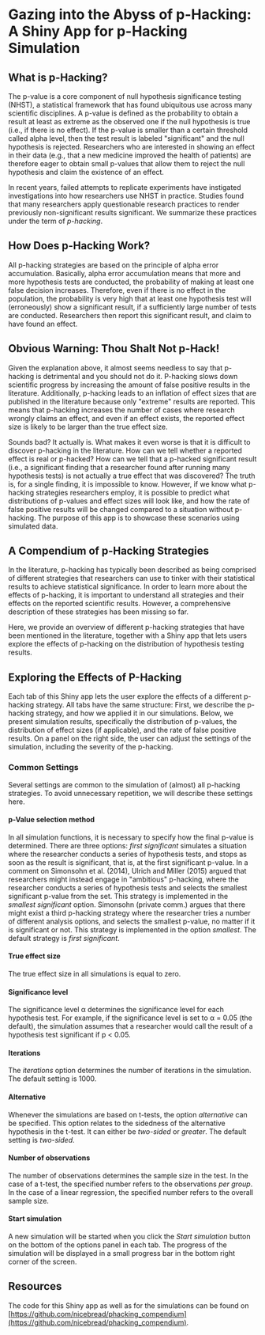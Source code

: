 # Gazing into the Abyss of p-Hacking: A Shiny App for p-Hacking Simulation

## What is p-Hacking?
The p-value is a core component of null hypothesis significance testing (NHST), a statistical framework that has found ubiquitous use across many scientific disciplines. A p-value is defined as the probability to obtain a result at least as extreme as the observed one if the null hypothesis is true (i.e., if there is no effect). If the p-value is smaller than a certain threshold called alpha level, then the test result is labeled "significant" and the null hypothesis is rejected. Researchers who are interested in showing an effect in their data (e.g., that a new medicine improved the health of patients) are therefore eager to obtain small p-values that allow them to reject the null hypothesis and claim the existence of an effect.

In recent years, failed attempts to replicate experiments have instigated investigations into how researchers use NHST in practice. Studies found that many researchers apply questionable research practices to render previously non-significant results significant. We summarize these practices under the term of *p-hacking*.

## How Does p-Hacking Work?
All p-hacking strategies are based on the principle of alpha error accumulation. Basically, alpha error accumulation means that more and more hypothesis tests are conducted, the probability of making at least one false decision increases. Therefore, even if there is no effect in the population, the probability is very high that at least one hypothesis test will (erroneously) show a significant result, if a sufficiently large number of tests are conducted. Researchers then report this significant result, and claim to have found an effect.

## Obvious Warning: Thou Shalt Not p-Hack!
Given the explanation above, it almost seems needless to say that p-hacking is detrimental and you should not do it. P-hacking slows down scientific progress by increasing the amount of false positive results in the literature. Additionally, p-hacking leads to an inflation of effect sizes that are published in the literature because only "extreme" results are reported. This means that p-hacking increases the number of cases where research wrongly claims an effect, and even if an effect exists, the reported effect size is likely to be larger than the true effect size. 

Sounds bad? It actually is. What makes it even worse is that it is difficult to discover p-hacking in the literature. How can we tell whether a reported effect is real or p-hacked? How can we tell that a p-hacked significant result (i.e., a significant finding that a researcher found after running many hypothesis tests) is not actually a true effect that was discovered? The truth is, for a single finding, it is impossible to know. However, if we know what p-hacking strategies researchers employ, it is possible to predict what distributions of p-values and effect sizes will look like, and how the rate of false positive results will be changed compared to a situation without p-hacking. The purpose of this app is to showcase these scenarios using simulated data.

## A Compendium of p-Hacking Strategies
In the literature, p-hacking has typically been described as being comprised of different strategies that researchers can use to tinker with their statistical results to achieve statistical significance. In order to learn more about the effects of p-hacking, it is important to understand all strategies and their effects on the reported scientific results. However, a comprehensive description of these strategies has been missing so far.

Here, we provide an overview of different p-hacking strategies that have been mentioned in the literature, together with a Shiny app that lets users explore the effects of p-hacking on the distribution of hypothesis testing results.

## Exploring the Effects of P-Hacking
Each tab of this Shiny app lets the user explore the effects of a different p-hacking strategy. All tabs have the same structure: First, we describe the p-hacking strategy, and how we applied it in our simulations. Below, we present simulation results, specifically the distribution of p-values, the distribution of effect sizes (if applicable), and the rate of false positive results. On a panel on the right side, the user can adjust the settings of the simulation, including the severity of the p-hacking.

### Common Settings
Several settings are common to the simulation of (almost) all p-hacking strategies. To avoid unnecessary repetition, we will describe these settings here.

#### p-Value selection method
In all simulation functions, it is necessary to specify how the final p-value is determined. There are three options: *first significant* simulates a situation where the researcher conducts a series of hypothesis tests, and stops as soon as the result is significant, that is, at the first significant p-value. In a comment on Simonsohn et al. (2014), Ulrich and Miller (2015) argued that researchers might instead engage in "ambitious" p-hacking, where the researcher conducts a series of hypothesis tests and selects the smallest significant p-value from the set. This strategy is implemented in the *smallest significant* option. Simonsohn (private comm.) argues that there might exist a third p-hacking strategy where the researcher tries a number of different analysis options, and selects the smallest p-value, no matter if it is significant or not. This strategy is implemented in the option *smallest*. The default strategy is *first significant*.

#### True effect size
The true effect size in all simulations is equal to zero. 

#### Significance level
The significance level &alpha; determines the significance level for each hypothesis test. For example, if the significance level is set to &alpha; = 0.05 (the default), the simulation assumes that a researcher would call the result of a hypothesis test significant if p < 0.05.

#### Iterations
The *iterations* option determines the number of iterations in the simulation. The default setting is 1000.

#### Alternative
Whenever the simulations are based on t-tests, the option *alternative* can be specified. This option relates to the sidedness of the alternative hypothesis in the t-test. It can either be *two-sided* or *greater*. The default setting is *two-sided*.

#### Number of observations
The number of observations determines the sample size in the test. In the case of a t-test, the specified number refers to the observations *per group*. In the case of a linear regression, the specified number refers to the overall sample size. 

#### Start simulation
A new simulation will be started when you click the *Start simulation* button on the bottom of the options panel in each tab. The progress of the simulation will be displayed in a small progress bar in the bottom right corner of the screen.

## Resources
The code for this Shiny app as well as for the simulations can be found on [https://github.com/nicebread/phacking_compendium](https://github.com/nicebread/phacking_compendium).
